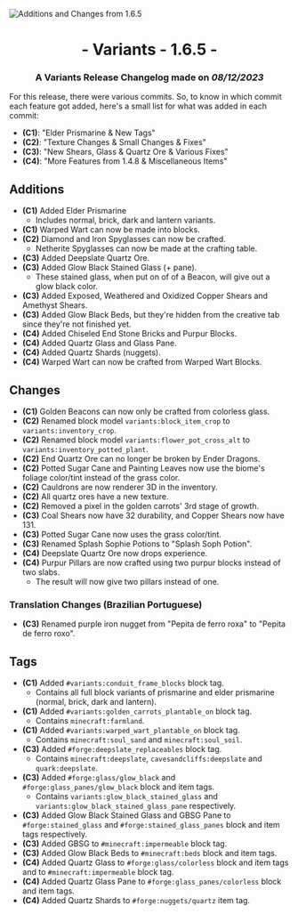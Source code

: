 ![Additions and Changes from 1.6.5](ChangelogPhoto.png)

# <center>- Variants - 1.6.5 -</center>
### <center>A Variants Release Changelog made on *08/12/2023*</center>

For this release, there were various commits. So, to know in which commit each feature got added, here's a small list for what was added in each commit:
- **(C1)**: "Elder Prismarine & New Tags"
- **(C2)**: "Texture Changes & Small Changes & Fixes"
- **(C3)**: "New Shears, Glass & Quartz Ore & Various Fixes"
- **(C4)**: "More Features from 1.4.8 & Miscellaneous Items"

## Additions
- **(C1)** Added Elder Prismarine
    - Includes normal, brick, dark and lantern variants.
- **(C1)** Warped Wart can now be made into blocks.
- **(C2)** Diamond and Iron Spyglasses can now be crafted.
    - Netherite Spyglasses can now be made at the crafting table.
- **(C3)** Added Deepslate Quartz Ore.
- **(C3)** Added Glow Black Stained Glass (+ pane).
    - These stained glass, when put on of of a Beacon, will give out a glow black color.
- **(C3)** Added Exposed, Weathered and Oxidized Copper Shears and Amethyst Shears.
- **(C3)** Added Glow Black Beds, but they're hidden from the creative tab since they're not finished yet.
- **(C4)** Added Chiseled End Stone Bricks and Purpur Blocks.
- **(C4)** Added Quartz Glass and Glass Pane.
- **(C4)** Added Quartz Shards (nuggets).
- **(C4)** Warped Wart can now be crafted from Warped Wart Blocks.

## Changes
- **(C1)** Golden Beacons can now only be crafted from colorless glass.
- **(C2)** Renamed block model ```variants:block_item_crop``` to ```variants:inventory_crop```.
- **(C2)** Renamed block model ```variants:flower_pot_cross_alt``` to ```variants:inventory_potted_plant```.
- **(C2)** End Quartz Ore can no longer be broken by Ender Dragons.
- **(C2)** Potted Sugar Cane and Painting Leaves now use the biome's foliage color/tint instead of the grass color.
- **(C2)** Cauldrons are now renderer 3D in the inventory.
- **(C2)** All quartz ores have a new texture.
- **(C2)** Removed a pixel in the golden carrots' 3rd stage of growth.
- **(C3)** Coal Shears now have 32 durability, and Copper Shears now have 131.
- **(C3)** Potted Sugar Cane now uses the grass color/tint.
- **(C3)** Renamed Splash Sophie Potions to "Splash Soph Potion".
- **(C4)** Deepslate Quartz Ore now drops experience.
- **(C4)** Purpur Pillars are now crafted using two purpur blocks instead of two slabs.
    - The result will now give two pillars instead of one.

### Translation Changes (Brazilian Portuguese)
- **(C3)** Renamed purple iron nugget from "Pepita de ferro roxa" to "Pepita de ferro roxo".

## Tags
- **(C1)** Added ```#variants:conduit_frame_blocks``` block tag.
    - Contains all full block variants of prismarine and elder prismarine (normal, brick, dark and lantern).
- **(C1)** Added ```#variants:golden_carrots_plantable_on``` block tag.
    - Contains ```minecraft:farmland```.
- **(C1)** Added ```#variants:warped_wart_plantable_on``` block tag.
    - Contains ```minecraft:soul_sand``` and ```minecraft:soul_soil```.
- **(C3)** Added ```#forge:deepslate_replaceables``` block tag.
    - Contains ```minecraft:deepslate```, ```cavesandcliffs:deepslate``` and ```quark:deepslate```.
- **(C3)** Added ```#forge:glass/glow_black``` and ```#forge:glass_panes/glow_black``` block and item tags.
    - Contains ```variants:glow_black_stained_glass``` and ```variants:glow_black_stained_glass_pane``` respectively.
- **(C3)** Added Glow Black Stained Glass and GBSG Pane to ```#forge:stained_glass``` and ```#forge:stained_glass_panes``` block and item tags respectively.
- **(C3)** Added GBSG to ```#minecraft:impermeable``` block tag.
- **(C3)** Added Glow Black Beds to ```#minecraft:beds``` block and item tags.
- **(C4)** Added Quartz Glass to ```#forge:glass/colorless``` block and item tags and to ```#minecraft:impermeable``` block tag.
- **(C4)** Added Quartz Glass Pane to ```#forge:glass_panes/colorless``` block and item tags.
- **(C4)** Added Quartz Shards to ```#forge:nuggets/quartz``` item tag.